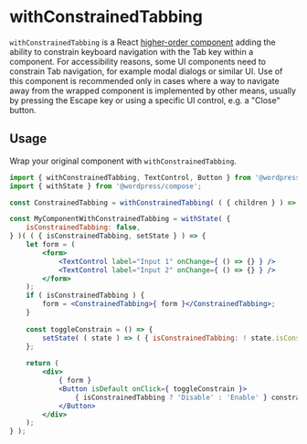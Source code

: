# withConstrainedTabbing

`withConstrainedTabbing` is a React [higher-order component](https://facebook.github.io/react/docs/higher-order-components.html) adding the ability to constrain keyboard navigation with the Tab key within a component. For accessibility reasons, some UI components need to constrain Tab navigation, for example modal dialogs or similar UI. Use of this component is recommended only in cases where a way to navigate away from the wrapped component is implemented by other means, usually by pressing the Escape key or using a specific UI control, e.g. a "Close" button.

## Usage

Wrap your original component with `withConstrainedTabbing`.

```jsx
import { withConstrainedTabbing, TextControl, Button } from '@wordpress/components';
import { withState } from '@wordpress/compose';

const ConstrainedTabbing = withConstrainedTabbing( ( { children } ) => children );

const MyComponentWithConstrainedTabbing = withState( {
	isConstrainedTabbing: false,
} )( ( { isConstrainedTabbing, setState } ) => { 
	let form = (
		<form>
			<TextControl label="Input 1" onChange={ () => {} } />
			<TextControl label="Input 2" onChange={ () => {} } />
		</form>
	);
	if ( isConstrainedTabbing ) {
		form = <ConstrainedTabbing>{ form }</ConstrainedTabbing>;
	}
	
	const toggleConstrain = () => {
		setState( ( state ) => ( { isConstrainedTabbing: ! state.isConstrainedTabbing } ) );
	};
	
	return (
		<div>
			{ form }
			<Button isDefault onClick={ toggleConstrain }>
				{ isConstrainedTabbing ? 'Disable' : 'Enable' } constrain tabbing
			</Button>
		</div>
	);
} );
```
